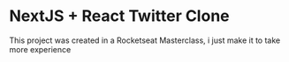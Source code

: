 # NextJS + React Twitter Clone
 This project was created in a Rocketseat Masterclass, i just make it to take more experience 
